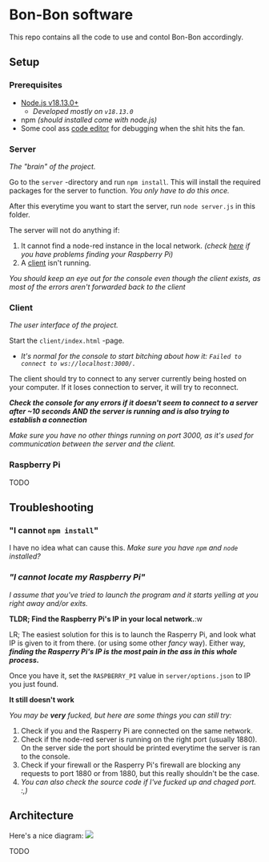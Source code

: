 # Bon-Bon software

This repo contains all the code to use and contol Bon-Bon accordingly.

## Setup

### Prerequisites

- [Node.js v18.13.0+](https://nodejs.org/en)
  - *Developed mostly on `v18.13.0`*
- npm *(should installed come with node.js)*
- Some cool ass [code editor](https://notepad-plus-plus.org/) for debugging when the shit hits the fan.

### Server

*The "brain" of the project.*

Go to the `server` -directory and run `npm install`. This will install the required packages for the server to function. *You only have to do this once.*

After this everytime you want to start the server, run `node server.js` in this folder.

The server will not do anything if:
1. It cannot find a node-red instance in the local network. *(check [here]() if you have problems finding your Raspberry Pi)*
1. A [client](#client) isn't running.

*You should keep an eye out for the console even though the client exists, as most of the errors aren't forwarded back to the client*


### Client

*The user interface of the project.*

Start the `client/index.html` -page. 
  - *It's normal for the console to start bitching about how it: `Failed to connect to ws://localhost:3000/.`*

The client should try to connect to any server currently being hosted on your computer. If it loses connection to server, it will try to reconnect. 

***Check the console for any errors if it doesn't seem to connect to a server after ~10 seconds AND the server is running and is also trying to establish a connection***

*Make sure you have no other things running on port 3000, as it's used for communication between the server and the client.*

### Raspberry Pi

TODO


## Troubleshooting

### "I cannot `npm install`"

I have no idea what can cause this. *Make sure you have `npm` and `node` installed?*


### *"I cannot locate my Raspberry Pi"*

*I assume that you've tried to launch the program and it starts yelling at you right away and/or exits.*

**TLDR; Find the Raspberry Pi's IP in your local network.**:w

LR; The easiest solution for this is to launch the Rasperry Pi, and look what IP is given to it from there. (or using some other *fancy* way). Either way, ***finding the Rasperry Pi's IP is the most pain in the ass in this whole process.***

Once you have it, set the `RASPBERRY_PI` value in `server/options.json` to IP you just found.

**It still doesn't work**

*You may be **very** fucked, but here are some things you can still try:*
1. Check if you and the Rasperry Pi are connected on the same network.
1. Check if the node-red server is running on the right port (usually 1880). On the server side the port should be printed everytime the server is ran to the console.
1. Check if your firewall or the Rasperry Pi's firewall are blocking any requests to port 1880 or from 1880, but this really shouldn't be the case.
1. *You can also check the source code if I've fucked up and chaged port. \:,)*


## Architecture

Here's a nice diagram: 
![](https://github.com/Jormala/bon-bon/assets/82582260/d5e6e397-b91e-43ef-b990-560abf31cdeb)

TODO

<!-- Here's the basic architecture of the project for the interested. -->


